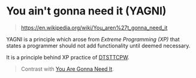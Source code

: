 # You ain't gonna need it (YAGNI)

> https://en.wikipedia.org/wiki/You_aren%27t_gonna_need_it

YAGNI is a principle which arose from *Extreme Programming (XP)* that states a programmer should not add functionality until deemed necessary.

It is a principle behind XP practice of [DTSTTCPW](./DTSTTCPW.md).

> Contrast with [You Are Gonna Need It](https://wiki.c2.com/?YouAreGonnaNeedIt).
